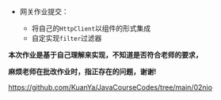 * 网关作业提交：

  * 将自己的`HttpClient`以组件的形式集成
  * 自定实现`filter`过滤器

**本次作业是基于自己理解来实现，不知道是否符合老师的要求，**

**麻烦老师在批改作业时，指正存在的问题，谢谢!**

https://github.com/KuanYa/JavaCourseCodes/tree/main/02nio

